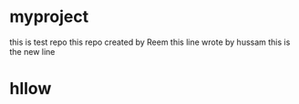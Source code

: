 # myproject
this is test repo
this repo created by Reem 
this line wrote by hussam
this is the new line
<h1>hllow</h2>
